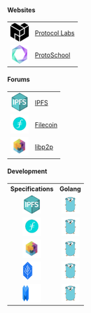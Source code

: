 #### Websites

<table boder=0>
<tr>
    <td><img src="./images/icons/logo_protocol_labs.svg" height="42" width="42"></td>
    <td><a href="https://protocol.ai">Protocol Labs</a></td>
</tr>
<tr>
    <td><img src="./images/icons/favicon_protoschool.png" height="42" width="42"></td>
    <td><a href="https://proto.school">ProtoSchool</a></td>
</tr>
</table>

#### Forums

<table boder=0>
<tr>
    <td><img src="./images/icons/ipfs.png" height="42" width="42"></td>
    <td><a href="https://discuss.ipfs.io/">IPFS</a></td>
</tr>
<tr>
    <td><img src="./images/icons/filecoin.png" height="42" width="42"></td>
    <td><a href="https://discuss.filecoin.io/">Filecoin</a></td>
</tr>
<tr>
    <td><img src="./images/icons/libp2p.jpeg" height="42" width="42"></td>
    <td><a href="https://discuss.libp2p.io/">libp2p</a></td>
</tr>
</table>


#### Development

<table boder=0 align="center">
<tr>
<th>Specifications</th><th>Golang</th>
</tr>
<tr align="center">
    <td><a href="https://github.com/ipfs/specs">
        <img src="./images/icons/ipfs.png" height="42" width="42"></a>
    </td>
    <td><a href="https://github.com/ipfs/go-ipfs">
        <img src="./images/icons/gopher.png" height="42" width="42"></a>
    </td>
</tr>
<tr align="center">
    <td><a href="https://github.com/filecoin-project/specs">
        <img src="./images/icons/filecoin.png" height="42" width="42"></a>
    </td>
    <td><a href="https://github.com/filecoin-project/go-filecoin">
        <img src="./images/icons/gopher.png" height="42" width="42"></a>
    </td>
</tr>
<tr align="center">
    <td><a href="https://github.com/libp2p/specs">
        <img src="./images/icons/libp2p.jpeg" height="42" width="42"></a>
    </td>
    <td><a href="https://github.com/libp2p/go-libp2p">
        <img src="./images/icons/gopher.png" height="42" width="42"></a>
    </td>
</tr>
<tr align="center">
    <td><a href="https://github.com/ipld/specs">
        <img src="./images/icons/logotype_IPLD.svg" height="42" width="42"></a>
    </td>
    <td><a href="https://github.com/ipld/go-ipld-prime">
        <img src="./images/icons/gopher.png" height="42" width="42"></a>
    </td>
</tr>
<tr align="center">
    <td><a href="https://github.com/multiformats">
        <img src="./images/icons/logotype_multi.svg" height="42" width="42"></a>
    </td>
    <td><a href="https://github.com/multiformats?language=go">
        <img src="./images/icons/gopher.png" height="42" width="42"></a>
    </td>
</tr>
</table>


